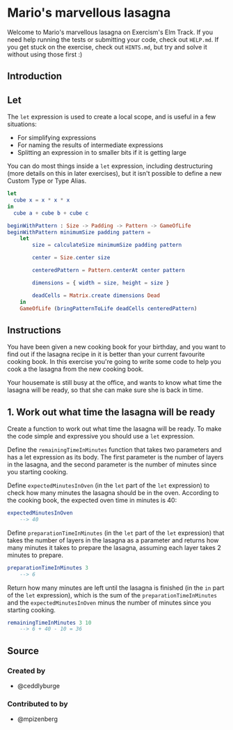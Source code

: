# Mario's marvellous lasagna

Welcome to Mario's marvellous lasagna on Exercism's Elm Track.
If you need help running the tests or submitting your code, check out `HELP.md`.
If you get stuck on the exercise, check out `HINTS.md`, but try and solve it without using those first :)

## Introduction

## Let

The `let` expression is used to create a local scope, and is useful in a few situations:

- For simplifying expressions
- For naming the results of intermediate expressions
- Splitting an expression in to smaller bits if it is getting large

You can do most things inside a `let` expression, including destructuring (more details on this in later exercises), but it isn't possible to define a new Custom Type or Type Alias.

```elm
let
  cube x = x * x * x
in
  cube a + cube b + cube c
```

```elm
beginWithPattern : Size -> Padding -> Pattern -> GameOfLife
beginWithPattern minimumSize padding pattern =
    let
        size = calculateSize minimumSize padding pattern

        center = Size.center size

        centeredPattern = Pattern.centerAt center pattern

        dimensions = { width = size, height = size }

        deadCells = Matrix.create dimensions Dead
    in
    GameOfLife (bringPatternToLife deadCells centeredPattern)
```

## Instructions

You have been given a new cooking book for your birthday, and you want to find out if the lasagna recipe in it is better than your current favourite cooking book. In this exercise you're going to write some code to help you cook a the lasagna from the new cooking book.

Your housemate is still busy at the office, and wants to know what time the lasagna will be ready, so that she can make sure she is back in time.

## 1. Work out what time the lasagna will be ready

Create a function to work out what time the lasagna will be ready. To make the code simple and expressive you should use a `let` expression.

Define the `remainingTimeInMinutes` function that takes two parameters and has a let expression as its body. The first parameter is the number of layers in the lasagna, and the second parameter is the number of minutes since you starting cooking.

Define `expectedMinutesInOven` (in the `let` part of the `let` expression) to check how many minutes the lasagna should be in the oven. According to the cooking book, the expected oven time in minutes is 40:

```elm
expectedMinutesInOven
    --> 40
```

Define `preparationTimeInMinutes` (in the `let` part of the `let` expression) that takes the number of layers in the lasagna as a parameter and returns how many minutes it takes to prepare the lasagna, assuming each layer takes 2 minutes to prepare.

```elm
preparationTimeInMinutes 3
    --> 6
```

Return how many minutes are left until the lasagna is finished (in the `in` part of the `let` expression), which is the sum of the `preparationTimeInMinutes` and the `expectedMinutesInOven` minus the number of minutes since you starting cooking.

```elm
remainingTimeInMinutes 3 10
    --> 6 + 40 - 10 = 36
```

## Source

### Created by

- @ceddlyburge

### Contributed to by

- @mpizenberg